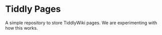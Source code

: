 # Tiddly Pages
A simple repository to store TiddlyWiki pages. We are experimenting with how this works.
